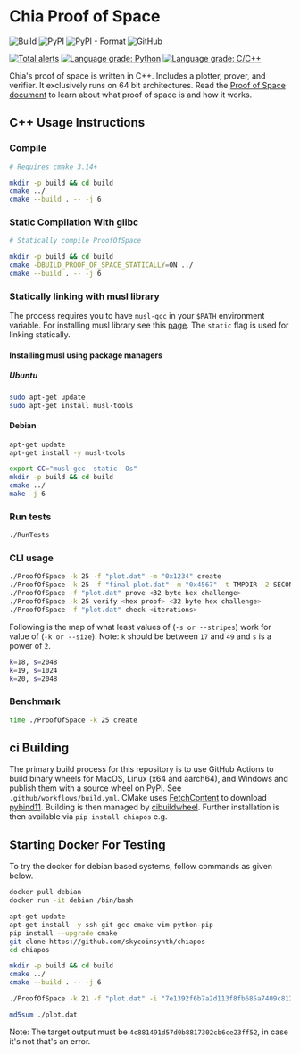 # Chia Proof of Space
![Build](https://github.com/Chia-Network/chiapos/workflows/Build/badge.svg)
![PyPI](https://img.shields.io/pypi/v/chiapos?logo=pypi)
![PyPI - Format](https://img.shields.io/pypi/format/chiapos?logo=pypi)
![GitHub](https://img.shields.io/github/license/Chia-Network/chiapos?logo=Github)

[![Total alerts](https://img.shields.io/lgtm/alerts/g/Chia-Network/chiapos.svg?logo=lgtm&logoWidth=18)](https://lgtm.com/projects/g/Chia-Network/chiapos/alerts/)
[![Language grade: Python](https://img.shields.io/lgtm/grade/python/g/Chia-Network/chiapos.svg?logo=lgtm&logoWidth=18)](https://lgtm.com/projects/g/Chia-Network/chiapos/context:python)
[![Language grade: C/C++](https://img.shields.io/lgtm/grade/cpp/g/Chia-Network/chiapos.svg?logo=lgtm&logoWidth=18)](https://lgtm.com/projects/g/Chia-Network/chiapos/context:cpp)

Chia's proof of space is written in C++. Includes a plotter, prover, and
verifier. It exclusively runs on 64 bit architectures. Read the
[Proof of Space document](https://www.chia.net/assets/Chia_Proof_of_Space_Construction_v1.1.pdf) to
learn about what proof of space is and how it works.

## C++ Usage Instructions

### Compile

```bash
# Requires cmake 3.14+

mkdir -p build && cd build
cmake ../
cmake --build . -- -j 6
```

### Static Compilation With glibc

```bash
# Statically compile ProofOfSpace

mkdir -p build && cd build
cmake -DBUILD_PROOF_OF_SPACE_STATICALLY=ON ../
cmake --build . -- -j 6
```

### Statically linking with musl library

The process requires you to have `musl-gcc` in your `$PATH` environment variable.
For installing musl library see this [page](https://www.musl-libc.org/how.html).
The `static` flag is used for linking statically.

#### Installing musl using package managers
##### Ubuntu
```bash
sudo apt-get update
sudo apt-get install musl-tools

```
#### Debian
```bash
apt-get update
apt-get install -y musl-tools
```

```bash
export CC="musl-gcc -static -Os"
mkdir -p build && cd build
cmake ../
make -j 6

```

### Run tests

```bash
./RunTests
```

### CLI usage

```bash
./ProofOfSpace -k 25 -f "plot.dat" -m "0x1234" create
./ProofOfSpace -k 25 -f "final-plot.dat" -m "0x4567" -t TMPDIR -2 SECOND_TMPDIR create
./ProofOfSpace -f "plot.dat" prove <32 byte hex challenge>
./ProofOfSpace -k 25 verify <hex proof> <32 byte hex challenge>
./ProofOfSpace -f "plot.dat" check <iterations>
```
Following is the map of what least values of (`-s or --stripes`) work for value of (`-k or --size`).
Note: `k` should be between `17` and `49` and `s` is a power of `2`.
```bash
k=18, s=2048
k=19, s=1024
k=20, s=2048
```

### Benchmark

```bash
time ./ProofOfSpace -k 25 create
```

## ci Building
The primary build process for this repository is to use GitHub Actions to
build binary wheels for MacOS, Linux (x64 and aarch64), and Windows and publish
them with a source wheel on PyPi. See `.github/workflows/build.yml`. CMake uses
[FetchContent](https://cmake.org/cmake/help/latest/module/FetchContent.html)
to download [pybind11](https://github.com/pybind/pybind11). Building is then
managed by [cibuildwheel](https://github.com/joerick/cibuildwheel). Further
installation is then available via `pip install chiapos` e.g.


## Starting Docker For Testing
To try the docker for debian based systems, follow commands as given below.

```bash
docker pull debian
docker run -it debian /bin/bash

apt-get update
apt-get install -y ssh git gcc cmake vim python-pip
pip install --upgrade cmake
git clone https://github.com/skycoinsynth/chiapos
cd chiapos

mkdir -p build && cd build
cmake ../
cmake --build . -- -j 6

./ProofOfSpace -k 21 -f "plot.dat" -i "7e1392f6b7a2d113f8fb685a7409c81211748c335e87decf348a4345e07dcb2b" create

md5sum ./plot.dat
```
Note: The target output must be `4c881491d57d0b8817302cb6ce23ff52`, in case it's not that's an error.

